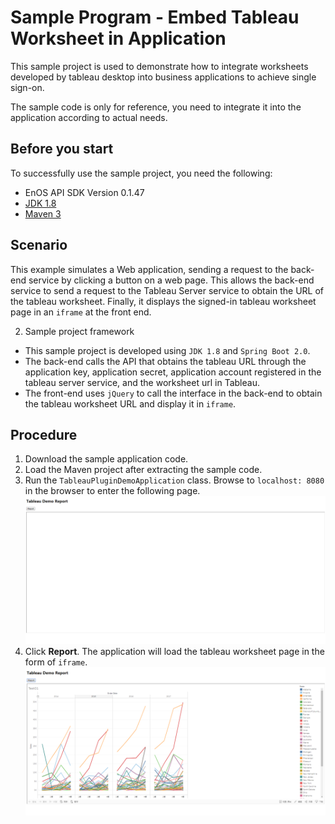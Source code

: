 # Sample Program - Embed Tableau Worksheet in Application
This sample project is used to demonstrate how to integrate worksheets developed by tableau desktop into business applications to achieve single sign-on.

The sample code is only for reference, you need to integrate it into the application according to actual needs.

## Before you start
To successfully use the sample project, you need the following:
-  EnOS API SDK Version 0.1.47
-  [JDK 1.8](http://www.oracle.com/technetwork/java/javase/downloads/jdk8-downloads-2133151.html)
- [Maven 3](https://maven.apache.org/install.html)

## Scenario

This example simulates a Web application, sending a request to the back-end service by clicking a button on a web page. This allows the back-end service to send a request to the Tableau Server service to obtain the URL of the tableau worksheet. Finally, it displays the signed-in tableau worksheet page in an `iframe` at the front end.

2. Sample project framework
-  This sample project is developed using `JDK 1.8` and `Spring Boot 2.0`.
-  The back-end calls the API that obtains the tableau URL through the application key, application secret, application account registered in the tableau server service, and the worksheet url in Tableau.
-  The front-end uses `jQuery` to call the interface in the back-end to obtain the tableau worksheet URL and display it in `iframe`.

## Procedure

1. Download the sample application code.
2. Load the Maven project after extracting the sample code.
3. Run the `TableauPluginDemoApplication` class. Browse to `localhost: 8080` in the browser to enter the following page.
  ![image](media/sample_01.png)
4. Click  **Report**. The application will load the tableau worksheet page in the form of `iframe`.
  ![image](media/sample_02.png)
